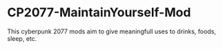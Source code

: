 # CP2077-MaintainYourself-Mod
This cyberpunk 2077 mods aim to give meaningfull uses to drinks, foods, sleep, etc.

